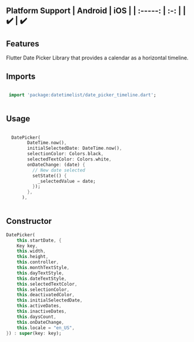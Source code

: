 ## Platform Support | Android | iOS | | :-----: | :-: | | ✔️ | ✔️

## Features

Flutter Date Picker Library that provides a calendar as a horizontal timeline.


## Imports


```dart 

 import 'package:datetimelist/date_picker_timeline.dart';
 
```

## Usage

```dart 

  DatePicker(
        DateTime.now(),
        initialSelectedDate: DateTime.now(),
        selectionColor: Colors.black,
        selectedTextColor: Colors.white,
        onDateChange: (date) {
          // New date selected
          setState(() {
            _selectedValue = date;
          });
        },
      ),
 
```




## Constructor


```dart 
DatePicker(
    this.startDate, {
    Key key,
    this.width,
    this.height,
    this.controller,
    this.monthTextStyle,
    this.dayTextStyle,
    this.dateTextStyle,
    this.selectedTextColor,
    this.selectionColor,
    this.deactivatedColor,
    this.initialSelectedDate,
    this.activeDates,
    this.inactiveDates,
    this.daysCount,
    this.onDateChange,
    this.locale = "en_US",
}) : super(key: key);

```